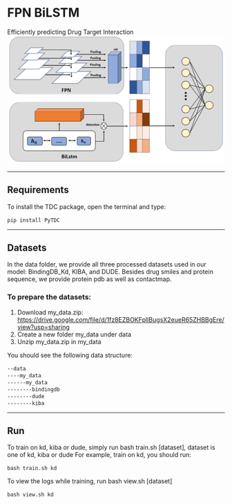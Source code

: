 # FPN BiLSTM
Efficiently predicting Drug Target Interaction
![avatar](./Image/fpn_lstm.png)
***
## Requirements
To install the TDC package, open the terminal and type: 
```shell
pip install PyTDC
```
***
## Datasets
In the data folder, we provide all three 
processed datasets used in our model: 
BindingDB_Kd, KIBA, and DUDE. Besides drug smiles
and protein sequence, we provide protein pdb
as well as contactmap.

### To prepare the datasets:

1. Download my_data.zip: https://drive.google.com/file/d/1fz8EZBOKFplIBugsX2eueR65ZHBBgEre/view?usp=sharing
2. Create a new folder my_data under data  
3. Unzip my_data.zip in my_data  

You should see the following data structure:
```angular2html
--data
----my_data
------my_data
--------bindingdb
--------dude
--------kiba
```
***
## Run
To train on kd, kiba or dude, simply run
bash train.sh [dataset], dataset is one of kd, kiba or dude
For example, train on kd, you should run:
```shell
bash train.sh kd
```
To view the logs while training, run bash view.sh [dataset]
```shell
bash view.sh kd
```


